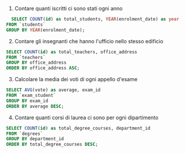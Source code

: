 1. Contare quanti iscritti ci sono stati ogni anno
```SQL
  SELECT COUNT(id) as total_students, YEAR(enrolment_date) as year
FROM `students`
GROUP BY YEAR(enrolment_date);
 ```
2. Contare gli insegnanti che hanno l'ufficio nello stesso edificio
```SQL
SELECT COUNT(id) as total_teachers, office_address
FROM `teachers`
GROUP BY office_address
ORDER BY office_address ASC;
 ```
3. Calcolare la media dei voti di ogni appello d'esame
```SQL
SELECT AVG(vote) as average, exam_id
FROM `exam_student`
GROUP BY exam_id
ORDER BY average DESC;
 ```
4. Contare quanti corsi di laurea ci sono per ogni dipartimento
```SQL
SELECT COUNT(id) as total_degree_courses, department_id
FROM `degrees`
GROUP BY department_id
ORDER BY total_degree_courses DESC;
 ```